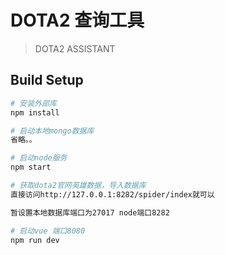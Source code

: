 # DOTA2 查询工具

> DOTA2 ASSISTANT

## Build Setup

``` bash
# 安装外部库
npm install

# 启动本地mongo数据库
省略。。

# 启动node服务
npm start

# 获取dota2官网英雄数据，导入数据库
直接访问http://127.0.0.1:8282/spider/index就可以

暂设置本地数据库端口为27017 node端口8282

# 启动vue 端口8080
npm run dev

```